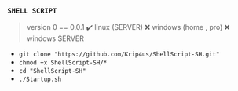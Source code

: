 ### `SHELL SCRIPT`
> version 0 == 0.0.1
✔️ linux (SERVER)
❌ windows (home , pro)
❌ windows SERVER

- `git clone "https://github.com/Krip4us/ShellScript-SH.git"`
- `chmod +x ShellScript-SH/*`
- `cd "ShellScript-SH"`
- `./Startup.sh`
